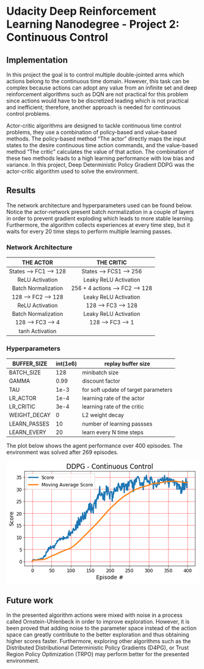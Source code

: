 # Udacity Deep Reinforcement Learning Nanodegree - Project 2: Continuous Control  

## Implementation  

In this project the goal is to control multiple double-jointed arms which actions belong to the continuous time domain.  However, this task can be complex because actions can adopt any value from an infinite set and deep reinforcement algorithms such as DQN are not practical for this problem since actions would have to be discretized leading which is not practical and inefficient; therefore, another approach is needed for continuous control problems. 

Actor-critic algorithms are designed to tackle continuous time control problems, they use a combination of policy-based and value-based methods. The policy-based method “The actor” directly maps the input states to the desire continuous time action commands, and the value-based method “The critic” calculates the value of that action.  The combination of these two methods leads to a high learning performance with low bias and variance. In this project, Deep Deterministic Policy Gradient DDPG was the actor-critic algorithm used to solve the environment. 

## Results

The network architecture and hyperparameters used can be found below. Notice the actor-network present batch normalization in a couple of layers in order to prevent gradient exploding which leads to more stable learning. Furthermore, the algorithm collects experiences at every time step, but it waits for every 20 time steps to perform multiple learning passes.

### Network Architecture


|        THE ACTOR       |            THE CRITIC           |
|:----------------------:|:-------------------------------:|
| States --> FC1 --> 128 |     States --> FCS1 --> 256     |
|     ReLU Activation    |      Leaky ReLU Activation      |
|   Batch Normalization  | 256 + 4 actions --> FC2 --> 128 |
|   128 --> FC2 --> 128  |      Leaky ReLU Activation      |
|     ReLU Activation    |       128 --> FC3 --> 128       |
|   Batch Normalization  |      Leaky ReLU Activation      |
|    128 --> FC3 --> 4   |        128 --> FC3 --> 1        |
|     tanh Activation    |


### Hyperparameters


| BUFFER_SIZE  | int(1e6) | replay buffer size                   |
|--------------|----------|--------------------------------------|
| BATCH_SIZE   | 128      | minibatch size                       |
| GAMMA        | 0.99     | discount factor                      |
| TAU          | 1e-3     | for soft update of target parameters |
| LR_ACTOR     | 1e-4     | learning rate of the actor           |
| LR_CRITIC    | 3e-4     | learning rate of the critic          |
| WEIGHT_DECAY | 0        | L2 weight decay                      |
| LEARN_PASSES | 10       | number of learning passses           |
| LEARN_EVERY  | 20       | learn every N time steps             |


The plot below shows the agent performance over 400 episodes. The environment was solved after 269 episodes. 

![Solution 1](https://github.com/Atrach/Deep_Reinforcement_Learning_Udacity/blob/master/Project2/DDPG/ddpg_score.png)

## Future work

In the presented algorithm actions were mixed with noise in a process called Ornstein-Uhlenbeck in order to improve exploration. However, it is been proved that adding noise to the parameter space instead of the action space can greatly contribute to the better exploration and thus obtaining higher scores faster. Furthermore, exploring other algorithms such as the Distributed Distributional Deterministic Policy Gradients (D4PG), or Trust Region Policy Optimization (TRPO) may perform better for the presented environment.
